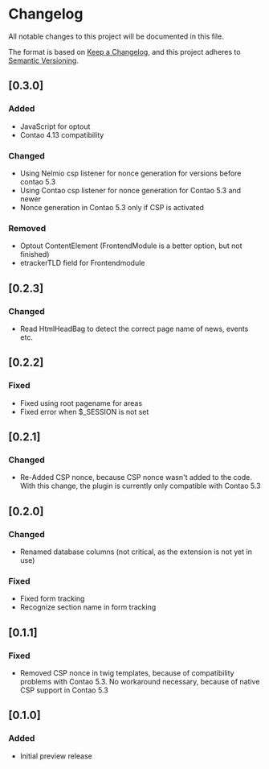 # Changelog

All notable changes to this project will be documented in this file.

The format is based on [Keep a Changelog](https://keepachangelog.com/en/1.0.0/),
and this project adheres to [Semantic Versioning](https://semver.org/lang/de/spec/v2.0.0.html).

## [0.3.0]

### Added

- JavaScript for optout
- Contao 4.13 compatibility

### Changed

- Using Nelmio csp listener for nonce generation for versions before contao 5.3
- Using Contao csp listener for nonce generation for Contao 5.3 and newer
- Nonce generation in Contao 5.3 only if CSP is activated

### Removed

- Optout ContentElement (FrontendModule is a better option, but not finished) 
- etrackerTLD field for Frontendmodule

## [0.2.3]

### Changed

- Read HtmlHeadBag to detect the correct page name of news, events etc.

## [0.2.2]

### Fixed

- Fixed using root pagename for areas
- Fixed error when $_SESSION is not set

## [0.2.1]

### Changed

- Re-Added CSP nonce, because CSP nonce wasn't added to the code. With this change, the plugin is currently only compatible with Contao 5.3

## [0.2.0]

### Changed

- Renamed database columns (not critical, as the extension is not yet in use)

### Fixed

- Fixed form tracking
- Recognize section name in form tracking

## [0.1.1]

### Fixed

- Removed CSP nonce in twig templates, because of compatibility problems with Contao 5.3. No workaround necessary, because of native CSP support in Contao 5.3

## [0.1.0]

### Added

- Initial preview release
